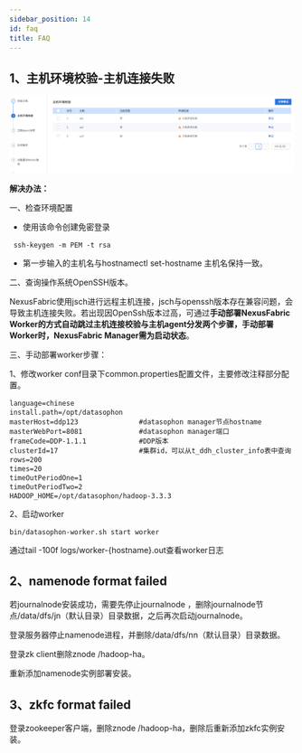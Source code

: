 ```yaml
---
sidebar_position: 14
id: faq
title: FAQ
---
```


## 1、主机环境校验-主机连接失败

![image-20221219230742616](./faq/image-20221219230742616.png)

**解决办法：**

一、检查环境配置

- 使用该命令创建免密登录

```
 ssh-keygen -m PEM -t rsa
```

- 第一步输入的主机名与hostnamectl set-hostname 主机名保持一致。

二、查询操作系统OpenSSH版本。

   NexusFabric使用jsch进行远程主机连接，jsch与openssh版本存在兼容问题，会导致主机连接失败。若出现因OpenSsh版本过高，可通过**手动部署NexusFabric Worker的方式自动跳过主机连接校验与主机agent分发两个步骤，手动部署Worker时，NexusFabric Manager需为启动状态**。

三、手动部署worker步骤：

1、修改worker conf目录下common.properties配置文件，主要修改注释部分配置。

```
language=chinese
install.path=/opt/datasophon
masterHost=ddp123               #datasophon manager节点hostname
masterWebPort=8081              #datasophon manager端口
frameCode=DDP-1.1.1             #DDP版本
clusterId=17				    #集群id，可以从t_ddh_cluster_info表中查询
rows=200
times=20
timeOutPeriodOne=1
timeOutPeriodTwo=2
HADOOP_HOME=/opt/datasophon/hadoop-3.3.3
```

2、启动worker

```
bin/datasophon-worker.sh start worker
```

通过tail -100f  logs/worker-{hostname}.out查看worker日志

## 2、namenode format failed

若journalnode安装成功，需要先停止journalnode ，删除journalnode节点/data/dfs/jn（默认目录）目录数据，之后再次启动journalnode。

登录服务器停止namenode进程，并删除/data/dfs/nn（默认目录）目录数据。

登录zk client删除znode  /hadoop-ha。

重新添加namenode实例部署安装。

## 3、zkfc format failed

登录zookeeper客户端，删除znode /hadoop-ha，删除后重新添加zkfc实例安装。
